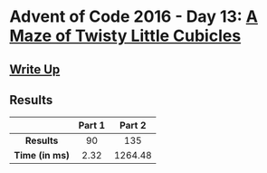 # Advent of Code 2016 - Day 13: [A Maze of Twisty Little Cubicles](https://adventofcode.com/2016/day/13)

## [Write Up](https://codingap.github.io/advent-of-code/writeups/2016/day13)

## Results

|                  | **Part 1** | **Part 2** |
| :--------------: | :--------: | :--------: |
|   **Results**    | 90 | 135 |
| **Time (in ms)** | 2.32 | 1264.48 |
